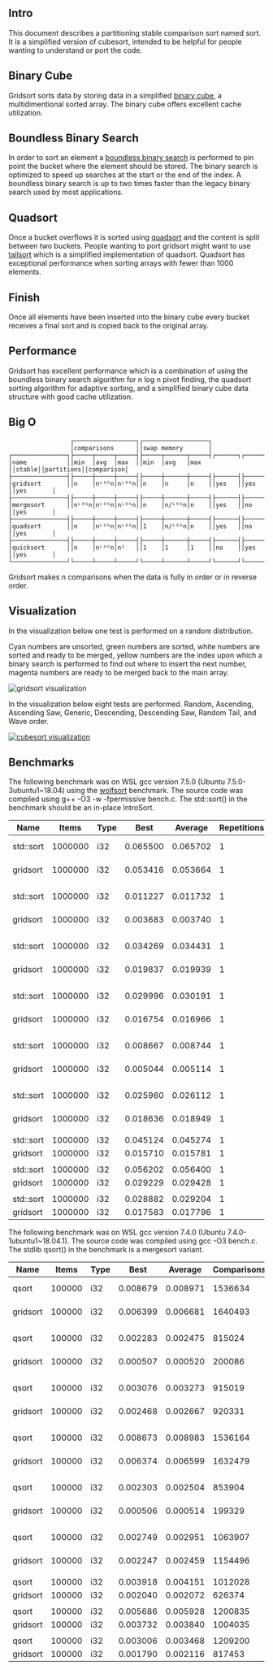 Intro
-----
This document describes a partitioning stable comparison sort named 
sort. It is a simplified version of cubesort, intended to be helpful for people wanting to understand or port the code.

Binary Cube
-----------
Gridsort sorts data by storing data in a simplified [binary cube](https://github.com/scandum/binary_cube), a multidimentional sorted array. The binary cube offers excellent cache utilization.

Boundless Binary Search
-----------------------
In order to sort an element a [boundless binary search](https://github.com/scandum/binary_search) is performed to pin point the bucket where the element should be stored. The binary search is optimized to speed up searches at the start or the end of the index. A boundless binary search is up to two times faster than the legacy binary search used by most applications.

Quadsort
--------
Once a bucket overflows it is sorted using [quadsort](https://github.com/scandum/quadsort) and the content is split between two buckets. People wanting to port gridsort might want to use [tailsort](https://github.com/scandum/quadsort) which is a simplified implementation of quadsort. Quadsort has exceptional performance when sorting arrays with fewer than 1000 elements.

Finish
------
Once all elements have been inserted into the binary cube every bucket receives a final sort and is copied back to the original array.

Performance
-----------
Gridsort has excellent performance which is a combination of using the boundless binary search algorithm for n log n pivot finding, the quadsort sorting algorithm for adaptive  sorting, and a simplified binary cube data structure with good cache utilization.

Big O
-----
```cobol
                 ┌─────────────────┐┌──────────────────┐
                 │comparisons      ││swap memory       │
┌───────────────┐├─────┬─────┬─────┤├─────┬──────┬─────┤┌──────┐┌──────────┐┌──────────┐
│name           ││min  │avg  │max  ││min  │avg   │max  ││stable││partitions││comparison│
├───────────────┤├─────┼─────┼─────┤├─────┼──────┼─────┤├──────┤├──────────┤├──────────┤
│gridsort       ││n    │nᴸᴼᴳn│nᴸᴼᴳn││n    │n     │n    ││yes   ││yes       ││yes       │
├───────────────┤├─────┼─────┼─────┤├─────┼──────┼─────┤├──────┤├──────────┤├──────────┤
│mergesort      ││nᴸᴼᴳn│nᴸᴼᴳn│nᴸᴼᴳn││n    │n/ᴸᴼᴳn│n    ││yes   ││no        ││yes       │
├───────────────┤├─────┼─────┼─────┤├─────┼──────┼─────┤├──────┤├──────────┤├──────────┤
│quadsort       ││n    │nᴸᴼᴳn│nᴸᴼᴳn││1    │n/ᴸᴼᴳn│n    ││yes   ││no        ││yes       │
├───────────────┤├─────┼─────┼─────┤├─────┼──────┼─────┤├──────┤├──────────┤├──────────┤
│quicksort      ││n    │nᴸᴼᴳn│n²   ││1    │1     │1    ││no    ││yes       ││yes       │
└───────────────┘└─────┴─────┴─────┘└─────┴──────┴─────┘└──────┘└──────────┘└──────────┘
```

Gridsort makes n comparisons when the data is fully in order or in reverse order.

Visualization
-------------
In the visualization below one test is performed on a random distribution.

Cyan numbers are unsorted, green numbers are sorted, white numbers are sorted and ready to be
merged, yellow numbers are the index upon which a binary search is performed to find out where
to insert the next number, magenta numbers are ready to be merged back to the main array.

![gridsort visualization](https://github.com/scandum/gridsort/blob/main/gridsort.gif)

In the visualization below eight tests are performed. Random, Ascending, Ascending Saw, Generic,
Descending, Descending Saw, Random Tail, and Wave order.

[![cubesort visualization](https://github.com/scandum/tailsort/blob/main/cubesort.gif)](https://www.youtube.com/watch?v=DHC1qnV4mao)

Benchmarks
----------
The following benchmark was on WSL gcc version 7.5.0 (Ubuntu 7.5.0-3ubuntu1~18.04) using the [wolfsort](https://github.com/scandum/wolfsort) benchmark.
The source code was compiled using g++ -O3 -w -fpermissive bench.c. The std::sort() in the benchmark should be an in-place IntroSort.

|      Name |    Items | Type |     Best |  Average | Repetitions |     Distribution |
| --------- | -------- | ---- | -------- | -------- | ----------- | ---------------- |
| std::sort |  1000000 |  i32 | 0.065500 | 0.065702 |           1 |     random order |
|  gridsort |  1000000 |  i32 | 0.053416 | 0.053664 |           1 |     random order |
|           |          |      |          |          |             |                  |
| std::sort |  1000000 |  i32 | 0.011227 | 0.011732 |           1 |  ascending order |
|  gridsort |  1000000 |  i32 | 0.003683 | 0.003740 |           1 |  ascending order |
|           |          |      |          |          |             |                  |
| std::sort |  1000000 |  i32 | 0.034269 | 0.034431 |           1 |    ascending saw |
|  gridsort |  1000000 |  i32 | 0.019837 | 0.019939 |           1 |    ascending saw |
|           |          |      |          |          |             |                  |
| std::sort |  1000000 |  i32 | 0.029996 | 0.030191 |           1 |    generic order |
|  gridsort |  1000000 |  i32 | 0.016754 | 0.016966 |           1 |    generic order |
|           |          |      |          |          |             |                  |
| std::sort |  1000000 |  i32 | 0.008667 | 0.008744 |           1 | descending order |
|  gridsort |  1000000 |  i32 | 0.005044 | 0.005114 |           1 | descending order |
|           |          |      |          |          |             |                  |
| std::sort |  1000000 |  i32 | 0.025960 | 0.026112 |           1 |   descending saw |
|  gridsort |  1000000 |  i32 | 0.018636 | 0.018949 |           1 |   descending saw |
|           |          |      |          |          |             |                  |
| std::sort |  1000000 |  i32 | 0.045124 | 0.045274 |           1 |      random tail |
|  gridsort |  1000000 |  i32 | 0.015710 | 0.015781 |           1 |      random tail |
|           |          |      |          |          |             |                  |
| std::sort |  1000000 |  i32 | 0.056202 | 0.056400 |           1 |      random half |
|  gridsort |  1000000 |  i32 | 0.029229 | 0.029428 |           1 |      random half |
|           |          |      |          |          |             |                  |
| std::sort |  1000000 |  i32 | 0.028882 | 0.029204 |           1 |       wave order |
|  gridsort |  1000000 |  i32 | 0.017583 | 0.017796 |           1 |       wave order |

The following benchmark was on WSL gcc version 7.4.0 (Ubuntu 7.4.0-1ubuntu1~18.04.1).
The source code was compiled using gcc -O3 bench.c. The stdlib qsort() in the benchmark is a mergesort variant.

|      Name |    Items | Type |     Best |  Average | Comparisons |     Distribution |
| --------- | -------- | ---- | -------- | -------- | ----------- | ---------------- |
|     qsort |   100000 |  i32 | 0.008679 | 0.008971 |     1536634 |     random order |
|  gridsort |   100000 |  i32 | 0.006399 | 0.006681 |     1640493 |     random order |
|           |          |      |          |          |             |                  |
|     qsort |   100000 |  i32 | 0.002283 | 0.002475 |      815024 |  ascending order |
|  gridsort |   100000 |  i32 | 0.000507 | 0.000520 |      200086 |  ascending order |
|           |          |      |          |          |             |                  |
|     qsort |   100000 |  i32 | 0.003076 | 0.003273 |      915019 |    ascending saw |
|  gridsort |   100000 |  i32 | 0.002468 | 0.002667 |      920331 |    ascending saw |
|           |          |      |          |          |             |                  |
|     qsort |   100000 |  i32 | 0.008673 | 0.008983 |     1536164 |    generic order |
|  gridsort |   100000 |  i32 | 0.006374 | 0.006599 |     1632479 |    generic order |
|           |          |      |          |          |             |                  |
|     qsort |   100000 |  i32 | 0.002303 | 0.002504 |      853904 | descending order |
|  gridsort |   100000 |  i32 | 0.000506 | 0.000514 |      199329 | descending order |
|           |          |      |          |          |             |                  |
|     qsort |   100000 |  i32 | 0.002749 | 0.002951 |     1063907 |   descending saw |
|  gridsort |   100000 |  i32 | 0.002247 | 0.002459 |     1154496 |   descending saw |
|           |          |      |          |          |             |                  |
|     qsort |   100000 |  i32 | 0.003918 | 0.004151 |     1012028 |      random tail |
|  gridsort |   100000 |  i32 | 0.002040 | 0.002072 |      626374 |      random tail |
|           |          |      |          |          |             |                  |
|     qsort |   100000 |  i32 | 0.005686 | 0.005928 |     1200835 |      random half |
|  gridsort |   100000 |  i32 | 0.003732 | 0.003840 |     1004035 |      random half |
|           |          |      |          |          |             |                  |
|     qsort |   100000 |  i32 | 0.003006 | 0.003468 |     1209200 |           stable |
|  gridsort |   100000 |  i32 | 0.001790 | 0.002116 |      817453 |           stable |


